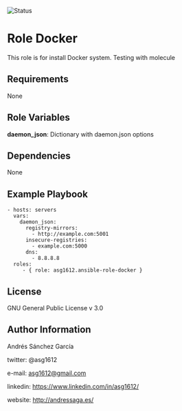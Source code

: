 ![Status](https://travis-ci.org/asg1612/ansible-role-docker.svg?branch=master)

Role Docker
=========

This role is for install Docker system. Testing with molecule

Requirements
------------

None

Role Variables
--------------
**daemon_json**: Dictionary with daemon.json options

Dependencies
------------

None


Example Playbook
----------------

    - hosts: servers
      vars:
        daemon_json:
          registry-mirrors:
            - http://example.com:5001
          insecure-registries:
            - example.com:5000
          dns:
            - 8.8.8.8
      roles:
         - { role: asg1612.ansible-role-docker }


License
-------

GNU General Public License v 3.0


Author Information
------------------

Andrés Sánchez García

twitter: @asg1612

e-mail: asg1612@gmail.com

linkedin: https://www.linkedin.com/in/asg1612/

website: http://andressaga.es/
